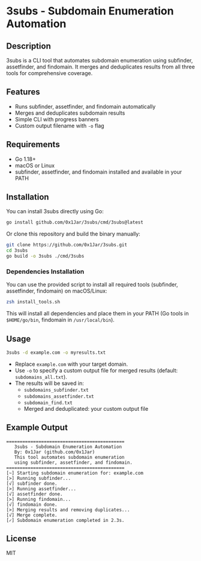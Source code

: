 # 3subs - Subdomain Enumeration Automation

## Description
3subs is a CLI tool that automates subdomain enumeration using subfinder, assetfinder, and findomain. It merges and deduplicates results from all three tools for comprehensive coverage.

## Features
- Runs subfinder, assetfinder, and findomain automatically
- Merges and deduplicates subdomain results
- Simple CLI with progress banners
- Custom output filename with `-o` flag

## Requirements
- Go 1.18+
- macOS or Linux
- subfinder, assetfinder, and findomain installed and available in your PATH

## Installation
You can install 3subs directly using Go:
```sh
go install github.com/0x1Jar/3subs/cmd/3subs@latest
```

Or clone this repository and build the binary manually:
```sh
git clone https://github.com/0x1Jar/3subs.git
cd 3subs
go build -o 3subs ./cmd/3subs
```

### Dependencies Installation
You can use the provided script to install all required tools (subfinder, assetfinder, findomain) on macOS/Linux:
```sh
zsh install_tools.sh
```
This will install all dependencies and place them in your PATH (Go tools in `$HOME/go/bin`, findomain in `/usr/local/bin`).

## Usage
```sh
3subs -d example.com -o myresults.txt
```
- Replace `example.com` with your target domain.
- Use `-o` to specify a custom output file for merged results (default: `subdomains_all.txt`).
- The results will be saved in:
  - `subdomains_subfinder.txt`
  - `subdomains_assetfinder.txt`
  - `subdomain_find.txt`
  - Merged and deduplicated: your custom output file

## Example Output
```
============================================
   3subs - Subdomain Enumeration Automation
   By: 0x1Jar (github.com/0x1Jar)
   This tool automates subdomain enumeration
   using subfinder, assetfinder, and findomain.
============================================
[~] Starting subdomain enumeration for: example.com
[>] Running subfinder...
[√] subfinder done.
[>] Running assetfinder...
[√] assetfinder done.
[>] Running findomain...
[√] findomain done.
[>] Merging results and removing duplicates...
[√] Merge complete.
[✓] Subdomain enumeration completed in 2.3s.
```

## License
MIT